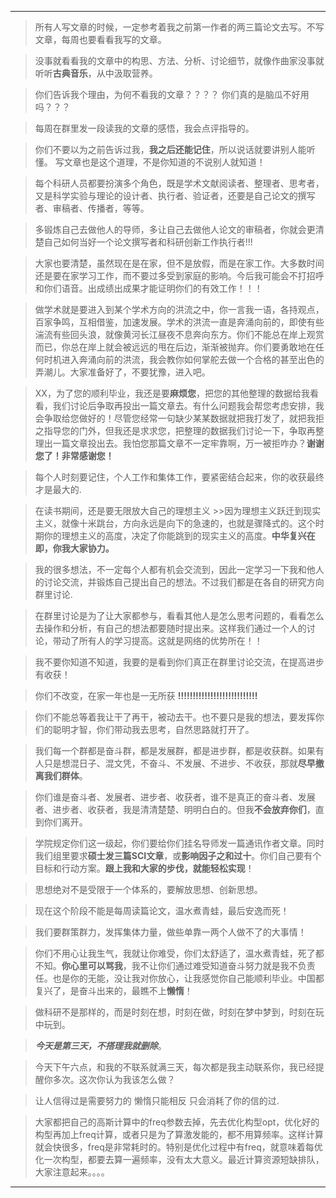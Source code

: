 *** 
> 所有人写文章的时候，一定参考着我之前第一作者的两三篇论文去写。不写文章，每周也要看看我写的文章。

> 没事就看看我的文章中的构思、方法、分析、讨论细节，就像作曲家没事就听听**古典音乐**，从中汲取营养。

> 你们告诉我个理由，为何不看我的文章？？？？  你们真的是脑瓜不好用吗？？？ 

> 每周在群里发一段读我的文章的感悟，我会点评指导的。

> 你们不要以为之前告诉过我，**我之后还能记住**，所以说话就要讲别人能听懂。 写文章也是这个道理，不是你知道的不说别人就知道！

>每个科研人员都要扮演多个角色，既是学术文献阅读者、整理者、思考者，又是科学实验与理论的设计者、执行者、验证者，还要是自己论文的撰写者、审稿者、传播者，等等。

>多锻炼自己去做他人的导师，多让自己去做他人论文的审稿者，你就会更清楚自己如何当好一个论文撰写者和科研创新工作执行者!!! 

>大家也要清楚，虽然现在是在家，但不是放假，而是在家工作。大多数时间还是要在家学习工作，而不要过多受到家庭的影响。今后我可能会不打招呼和你们语音。出成绩出成果才能证明你们的有效工作！！！

>做学术就是要进入到某个学术方向的洪流之中，你一言我一语，各持观点，百家争鸣，互相借鉴，加速发展。学术的洪流一直是奔涌向前的，即使有些湍流有些回头浪，就像黄河长江昼夜不息奔向东方。你们不能总在岸上观赏而已，你总在岸上就会被远远的甩在后边，渐渐被抛弃。你们要勇敢地在任何时机进入奔涌向前的洪流，我会教你如何掌舵去做一个合格的甚至出色的弄潮儿。大家准备好了，不要犹豫，进入吧。

>XX，为了您的顺利毕业，我还是要**麻烦您**，把您的其他整理的数据给我看看，我们讨论后争取再投出一篇文章去。有什么问题我会帮您考虑安排，我会争取给您做好的！尽管您经常一句缺少某某数据就把我打发了，就把我拒之指导您的门外，但我还是求求您，把整理的数据我们讨论一下，争取再整理出一篇文章投出去。我怕您那篇文章不一定牢靠啊，万一被拒咋办？**谢谢您了！非常感谢您！**

> 每个人时刻要记住，个人工作和集体工作，要紧密结合起来，你的收获最终才是最大的.

> 在读书期间，还是要无限放大自己的理想主义 >>因为理想主义跃迁到现实主义，就像十米跳台，方向永远是向下的急速的，也就是骤降式的。这个时期你的理想主义的高度，决定了你能跳到的现实主义的高度。**中华复兴在即，你我大家协力。** 

>我的很多想法，不一定每个人都有机会交流到，因此一定学习一下我和他人的讨论交流，并锻炼自己提出自己的想法。不过我们都是在各自的研究方向群里讨论. 

>在群里讨论是为了让大家都参与，看看其他人是怎么思考问题的，看看怎么去操作和分析，有自己的想法都要随时提出来。这样我们通过一个人的讨论，带动了所有人的学习提高。这就是网络的优势所在！！

>我不要你知道不知道，我要的是看到你们真正在群里讨论交流，在提高进步有收获！

>你们不改变，在家一年也是一无所获 **!!!!!!!!!!!!!!!!!!!!!!!!!!!**

>你们不能总等着我让干了再干，被动去干。也不要只是我的想法，要发挥你们的聪明才智，你们带动我去思考，自然思路就打开了。

>我们每一个群都是奋斗群，都是发展群，都是进步群，都是收获群。如果有人只是想混日子、混文凭，不奋斗、不发展、不进步、不收获，那就**尽早撤离我们群体**。

> 你们谁是奋斗者、发展者、进步者、收获者，谁不是真正的奋斗者、发展者、进步者、收获者，我是清清楚楚、明明白白的。但我**不会放弃你们**，直到你们离开。

>学院规定你们这一级起，你们要给你们挂名导师发一篇通讯作者文章。同时我们组里要求**硕士发三篇SCI文章**，或**影响因子之和过十**。你们自己要有个目标和行动方案。**跟上我和大家的步伐，就能轻松实现**！ 

> 思想绝对不是受限于一个体系的，要解放思想、创新思想。 

>现在这个阶段不能是每周读篇论文，温水煮青蛙，最后安逸而死！

>我们要群策群力，发挥集体力量，做些单靠一两个人做不了的大事情！

>你们不用心让我生气，我就让你难受，你们太舒适了，温水煮青蛙，死了都不知。**你心里可以骂我**，我不让你们通过难受知道奋斗努力就是我不负责任。也是你的无能，没让我对你放心，让我感觉你自己能顺利毕业。中国都复兴了，是奋斗出来的，最瞧不上**懒惰**！

>做科研不是那样的，而是时刻在想，时刻在做，时刻在梦中梦到，时刻在玩中玩到。

>***今天是第三天，不搭理我就删除***。 

>今天下午六点，和我的不联系就满三天，每次都是我主动联系你，我已经提醒你多次。这次你认为我该怎么做？

>让人信得过是需要努力的 懒惰只能相反 只会消耗了你的信的过.

>大家都把自己的高斯计算中的freq参数去掉，先去优化构型opt，优化好的构型再加上freq计算，或者只是为了算激发能的，都不用算频率。这样计算就会快很多，freq是非常耗时的。特别是优化过程中有freq，就意味着每优化一次构型，都要去算一遍频率，没有太大意义。最近计算资源短缺排队，大家注意起来。。。。
*** 
